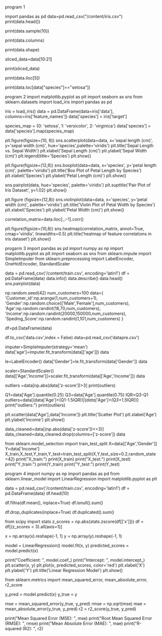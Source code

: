 program 1

import pandas as pd
data=pd.read_csv("/content/iris.csv")
print(data.head())

print(data.sample(10))

print(data.columns)

print(data.shape)

sliced_data=data[10:21]

print(sliced_data)

print(data.iloc[5])

print(data.loc[data["species"]=="setosa"])

program 2
import matplotlib.pyplot as plt
import seaborn as sns
from sklearn.datasets import load_iris
import pandas as pd

iris = load_iris()
data = pd.DataFrame(data=iris['data'], columns=iris['feature_names'])
data['species'] = iris['target']

species_map = {0: 'setosa', 1: 'versicolor', 2: 'virginica'}
data['species'] = data['species'].map(species_map)

plt.figure(figsize=(10, 6))
sns.scatterplot(data=data, x='sepal length (cm)', y='sepal width (cm)', hue='species',palette='viridis')
plt.title('Sepal Length vs. Sepal Width')
plt.xlabel('Sepal Length (cm)')
plt.ylabel('Sepal Width (cm)')
plt.legend(title='Species')
plt.show()

plt.figure(figsize=(12,8))
sns.boxplot(data=data, x='species', y='petal length (cm)', palette='viridis')
plt.title('Box Plot of Petal Length by Species')
plt.xlabel('Species')
plt.ylabel('Petal Length (cm)')
plt.show()

sns.pairplot(data, hue='species', palette='viridis')
plt.suptitle('Pair Plot of Iris Dataset', y=1.02)
plt.show()

plt.figure (figsize=(12,8))
sns.violinplot(data=data, x='species', y='petal width (cm)', palette='viridis')
plt.title('Violin Plot of Petal Width by Species')
plt.xlabel('Species')
plt.ylabel('Petal Width (cm)')
plt.show()

correlation_matrix=data.iloc[:,:-1].corr()

plt.figure(figsize=(10,8))
sns.heatmap(correlation_matrix, annot=True, cmap='viridis', linewidths=0.5)
plt.title('heatmap of feature correlations in iris dataset')
plt.show()

progarm 3
import pandas as pd
import numpy as np
import matplotlib.pyplot as plt
import seaborn as sns
from sklearn.impute import SimpleImputer
from sklearn.preprocessing import LabelEncoder, OneHotEncoder, StandardScaler

data = pd.read_csv('/content/train.csv', encoding='latin1')
df = pd.DataFrame(data)
data.info()
data.describe()
data.head()
sns.pairplot(data)

np.random.seed(42)
num_customers=100
data={
    'Customer_id':np.arange(1,num_customers+1),
    'Gender':np.random.choice(['Male','Female'],num_customers),
    'Age':np.random.randint(18,70,num_customers),
    'Income':np.random.randint(20000,150000,num_customers),
    'Speding_Score':np.random.randint(1,101,num_customers)
}

df=pd.DataFrame(data)

df.to_csv('data.csv',index = False)
data=pd.read_csv('datapre.csv')

imputer=SimpleImputer(strategy='mean')
data['age']=imputer.fit_transform(data[['age']])
data

le=LabelEncoder()
data['Gender']=le.fit_transform(data['Gender'])
data

scaler=StandardScaler()
data[['Age','Income']]=scaler.fit_transform(data[['Age','Income']])
data

outliers =data[np.abs(data['z-score'])>3]
print(outliers)

Q1=data['Age'].quantile(0.25)
Q3=data['Age'].quantile(0.75)
IQR=Q3-Q1
outliers=data[(data['Age']<(Q1-1.5*IQR))|(data['Age']>(Q3+1.5*IQR))]
print("outliers:")
print(outliers)

plt.scatter(data['Age'],data['Income'])
plt.title('Scatter Plot')
plt.xlabel('Age')
plt.ylabel('Income')
plt.show()

data_cleaned=data[(np.abs(data['z-score'])<=3)]
data_cleaned=data_cleaned.drop(columns=['z-score'])
data

from sklearn.model_selection import train_test_split
X=data[['Age','Gender']]
Y=data['Income']
X_train,X_test,Y_train,Y_test=train_test_split(X,Y,test_size=0.2,random_state=42)
print("X_train:")
print(X_train)
print("X_test:")
print(X_test)
print("Y_train:")
print(Y_train)
print("Y_test:")
print(Y_test)

program 4
import numpy as np
import pandas as pd
from sklearn.linear_model import LinearRegression
import matplotlib.pyplot as plt

data = pd.read_csv('/content/train.csv', encoding='latin1')
df = pd.DataFrame(data)
df.head(10)

df.fillna(df.mean(), inplace=True)
df.isnull().sum()

df.drop_duplicates(inplace=True)
df.duplicated().sum()

from scipy import stats
z_scores = np.abs(stats.zscore(df[['x']]))
df = df[(z_scores < 3).all(axis=1)]

x = np.array(x).reshape(-1, 1)
y = np.array(y).reshape(-1, 1)

model = LinearRegression()
model.fit(x, y)
predicted_scores = model.predict(x)

print("Coefficient: ", model.coef_)
print("Intercept: ", model.intercept_)
plt.scatter(x, y)
plt.plot(x, predicted_scores, color='red')
plt.xlabel('X')
plt.ylabel('Y')
plt.title('Linear Regression Model')
plt.show()

from sklearn.metrics import mean_squared_error, mean_absolute_error, r2_score

y_pred = model.predict(x)
y_true = y

mse = mean_squared_error(y_true, y_pred)
rmse = np.sqrt(mse)
mae = mean_absolute_error(y_true, y_pred)
r2 = r2_score(y_true, y_pred)

print("Mean Squared Error (MSE): ", mse)
print("Root Mean Squared Error (RMSE): ", rmse)
print("Mean Absolute Error (MAE): ", mae)
print("R-squared (R2): ", r2)
